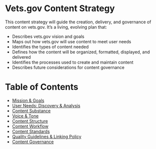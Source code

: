# Vets.gov Content Strategy

This content strategy will guide the creation, delivery, and governance of content on vets.gov. It’s a living, evolving plan that:

- Describes vets.gov vision and goals
- Maps out how vets.gov will use content to meet user needs
- Identifies the types of content needed
- Defines how the content will be organized, formatted, displayed, and delivered
- Identifies the processes used to create and maintain content
- Describes future considerations for content governance

# Table of Contents

- [Mission & Goals](01-mission-and-goals.md)
- [User Needs: Discovery & Analysis](02-user-needs-discovery-and-analysis.md)
- [Content Substance](03-content-substance.md)
- [Voice & Tone](04-voice-and-tone.md)
- [Content Structure](05-content-structure.md)
- [Content Workflow](06-content-workflow.md)
- [Content Standards](07-content-standards.md)
- [Quality Guidelines & Linking Policy](08-quality-guidelines-and-linking-policy.md)
- [Content Governance](09-content-governance.md)
